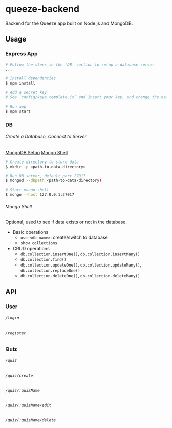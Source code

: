 # queeze-backend

Backend for the Queeze app built on Node.js and MongoDB.

## Usage

### Express App

```bash
# Follow the steps in the `DB` section to setup a database server
...

# Install dependencies
$ npm install

# Add a secret key
# See `config/keys.template.js` and insert your key, and change the name to `config/keys.js`

# Run app
$ npm start
```

### DB

###### Create a Database, Connect to Server

[MongoDB Setup](https://docs.mongodb.com/manual/tutorial/getting-started/)
[Mongo Shell](https://docs.mongodb.com/manual/mongo/)

```bash
# Create directory to store data
$ mkdir -p <path-to-data-directory>

# Run DB server, default port 27017
$ mongod --dbpath <path-to-data-directory)

# Start mongo shell
$ mongo --host 127.0.0.1:27017
```

###### Mongo Shell

Optional, used to see if data exists or not in the database.

- Basic operations
    - `use <db-name>`: create/switch to database
    - `show collections`
- CRUD operations
    - `db.collection.insertOne()`, `db.collection.insertMany()`
    - `db.collection.find()`
    - `db.collection.updateOne()`, `db.collection.updateMany()`, `db.collection.replaceOne()`
    - `db.collection.deleteOne()`, `db.collection.deleteMany() `

## API

### User

###### `/login`
###### `/register`

### Quiz

###### `/quiz`
###### `/quiz/create`
###### `/quiz/:quizName`
###### `/quiz/:quizName/edit`
###### `/quiz/:quizName/delete`
